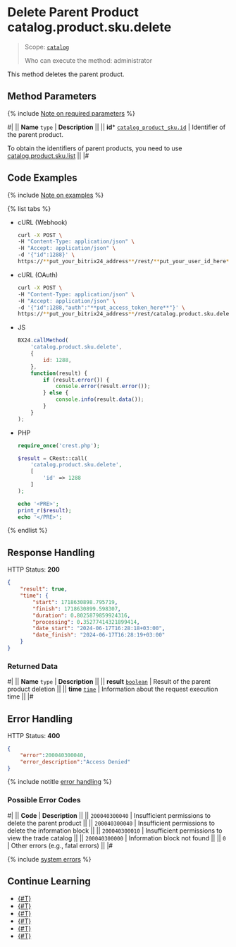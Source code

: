 # Delete Parent Product catalog.product.sku.delete

> Scope: [`catalog`](../../../scopes/permissions.md)
>
> Who can execute the method: administrator

This method deletes the parent product.

## Method Parameters

{% include [Note on required parameters](../../../../_includes/required.md) %}

#|
|| **Name**
`type` | **Description** ||
|| **id***
[`catalog_product_sku.id`](../../data-types.md#catalog_product_sku) | Identifier of the parent product.

To obtain the identifiers of parent products, you need to use [catalog.product.sku.list](./catalog-product-sku-list.md) ||
|#

## Code Examples

{% include [Note on examples](../../../../_includes/examples.md) %}

{% list tabs %}

- cURL (Webhook)

    ```bash
    curl -X POST \
    -H "Content-Type: application/json" \
    -H "Accept: application/json" \
    -d '{"id":1288}' \
    https://**put_your_bitrix24_address**/rest/**put_your_user_id_here**/**put_your_webhook_here**/catalog.product.sku.delete
    ```

- cURL (OAuth)

    ```bash
    curl -X POST \
    -H "Content-Type: application/json" \
    -H "Accept: application/json" \
    -d '{"id":1288,"auth":"**put_access_token_here**"}' \
    https://**put_your_bitrix24_address**/rest/catalog.product.sku.delete
    ```

- JS

    ```js
    BX24.callMethod(
        'catalog.product.sku.delete',
        {
            id: 1288,
        },
        function(result) {
            if (result.error()) {
                console.error(result.error());
            } else {
                console.info(result.data());
            }
        }
    );
    ```

- PHP

    ```php
    require_once('crest.php');

    $result = CRest::call(
        'catalog.product.sku.delete',
        [
            'id' => 1288
        ]
    );

    echo '<PRE>';
    print_r($result);
    echo '</PRE>';
    ```

{% endlist %}

## Response Handling

HTTP Status: **200**

```json
{
    "result": true,
    "time": {
        "start": 1718630898.795719,
        "finish": 1718630899.598307,
        "duration": 0.8025879859924316,
        "processing": 0.35277414321899414,
        "date_start": "2024-06-17T16:28:18+03:00",
        "date_finish": "2024-06-17T16:28:19+03:00"
    }
}
```

### Returned Data

#|
|| **Name**
`type` | **Description** ||
|| **result**
[`boolean`](../../../data-types.md) | Result of the parent product deletion ||
|| **time**
[`time`](../../../data-types.md) | Information about the request execution time ||
|#

## Error Handling

HTTP Status: **400**

```json
{	
    "error":200040300040,
    "error_description":"Access Denied"
}
```

{% include notitle [error handling](../../../../_includes/error-info.md) %}

### Possible Error Codes

#|
|| **Code** | **Description** ||
|| `200040300040` | Insufficient permissions to delete the parent product
|| 
|| `200040300040` | Insufficient permissions to delete the information block
|| 
|| `200040300010` | Insufficient permissions to view the trade catalog
|| 
|| `200040300000` | Information block not found
|| 
|| `0` | Other errors (e.g., fatal errors)
|| 
|#

{% include [system errors](../../../../_includes/system-errors.md) %}

## Continue Learning

- [{#T}](./catalog-product-sku-add.md)
- [{#T}](./catalog-product-sku-update.md)
- [{#T}](./catalog-product-sku-get.md)
- [{#T}](./catalog-product-sku-list.md)
- [{#T}](./catalog-product-sku-download.md)
- [{#T}](./catalog-product-sku-get-fields-by-filter.md)